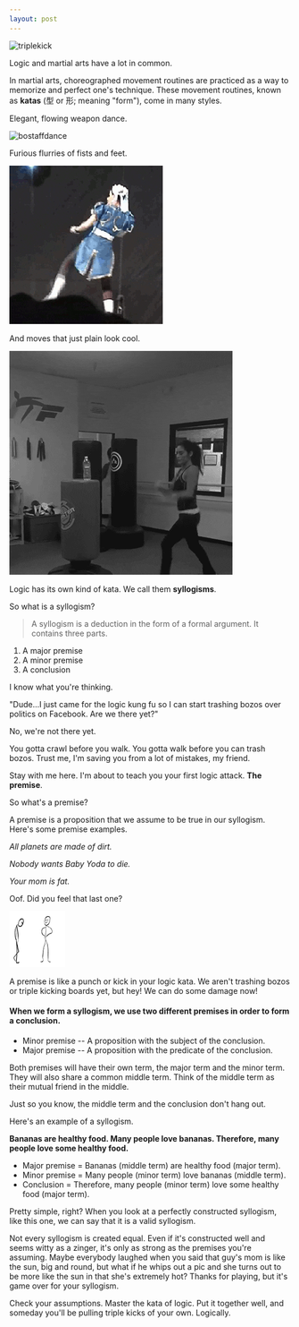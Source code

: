 ```yaml
---
layout: post
---
```


![triplekick](/assets/img/triplekick.gif)

Logic and martial arts have a lot in common.

In martial arts, choreographed movement routines are practiced as a way to memorize and perfect one's technique. These movement routines, known as **katas** (型 or 形; meaning "form"), come in many styles.

Elegant, flowing weapon dance.

![bostaffdance](/assets/img/bostaffdance.gif)

Furious flurries of fists and feet.

![chunlikicks](/assets/img/chunlikicks.gif)

And moves that just plain look cool.

![bottlekick](/assets/img/bottlekick.gif)

Logic has its own kind of kata. We call them **syllogisms**.

So what is a syllogism?

>A syllogism is a deduction in the form of a formal argument. It contains three parts.
1. A major premise
2. A minor premise
3. A conclusion

I know what you're thinking.

"Dude...I just came for the logic kung fu so I can start trashing bozos over politics on Facebook. Are we there yet?"

No, we're not there yet.

You gotta crawl before you walk. You gotta walk before you can trash bozos. Trust me, I'm saving you from a lot of mistakes, my friend.

Stay with me here. I'm about to teach you your first logic attack. **The premise**.

So what's a premise?

A premise is a proposition that we assume to be true in our syllogism. Here's some premise examples.

 _All planets are made of dirt._

_Nobody wants Baby Yoda to die._

_Your mom is fat._

Oof. Did you feel that last one?

![nutskick](/assets/img/nutskick.gif)

A premise is like a punch or kick in your logic kata. We aren't trashing bozos or triple kicking boards yet, but hey! We can do some damage now!

#### When we form a syllogism, we use two different premises in order to form a conclusion.

- Minor premise -- A proposition with the subject of the conclusion.
- Major premise -- A proposition with the predicate of the conclusion.

Both premises will have their own term, the major term and the minor term. They will also share a common middle term. Think of the middle term as their mutual friend in the middle.

Just so you know, the middle term and the conclusion don't hang out.

Here's an example of a syllogism.

**Bananas are healthy food. Many people love bananas. Therefore, many people love some healthy food.**

>
- Major premise = Bananas (middle term) are healthy food (major term).
- Minor premise = Many people (minor term) love bananas (middle term).
- Conclusion = Therefore, many people (minor term) love some healthy food (major term).

Pretty simple, right? When you look at a perfectly constructed syllogism, like this one, we can say that it is a valid syllogism.

Not every syllogism is created equal. Even if it's constructed well and seems witty as a zinger, it's only as strong as the premises you're assuming. Maybe everybody laughed when you said that guy's mom is like the sun, big and round, but what if he whips out a pic and she turns out to be more like the sun in that she's extremely hot? Thanks for playing, but it's game over for your syllogism.  

Check your assumptions. Master the kata of logic. Put it together well, and someday you'll be pulling triple kicks of your own. Logically.
